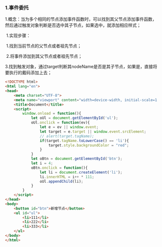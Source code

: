 ### 1.事件委托

​	1.概念：当为多个相同的节点添加事件函数时，可以找到其父节点添加事件函数，然后通过触发对象判断是否选中其子节点，如果选中，就添加相应样式；

​	1.实现步骤：

​		1.找到当前节点的父节点或者祖先节点；

​		2.将事件添加到其父节点或者祖先节点；

​		3.找到触发对象，通过target判断其nodeName是否是其子节点，如果是，直接将要执行的戴码添加上去；

```html
<!DOCTYPE html>
<html lang="en">
<head>
    <meta charset="UTF-8">
    <meta name="viewport" content="width=device-width, initial-scale=1.0">
    <title>Document</title>
    <script>
        window.onload = function(){
            let oUl = document.getElementById('ul');
            oUl.onclick = function(ev){
                let e = ev || window.event;
                let target = e.target || window.event.srcElement;
                // alert(target.tagName);
                if(target.tagName.toLowerCase() == 'li'){
                    target.style.backgroundColor = "red";
                }
            }
            let oBtn = document.getElementById('btn');
            let i = 4;
            oBtn.onclick = function(){
                let li = document.createElement('li');
                li.innerHTML = i++ * 111;
                oUl.appendChild(li);
            }
        }
    </script>
</head>
<body>
    <button id="btn">新增节点</button>
    <ul id="ul">
        <li>111</li>
        <li>222</li>
        <li>333</li>
    </ul>
</body>
</html>
```

